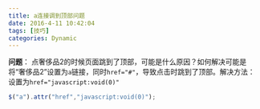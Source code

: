 ```yaml
---
title: a连接调到顶部问题
date: 2016-4-11 10:42:04
tags: [技巧]
categories: Dynamic
---
```


**问题**： 点奢侈品2的时候页面跳到了顶部，可能是什么原因？如何解决可能是将“奢侈品2”设置为`a`链接，同时`href="#"`，导致点击时跳到了顶部。解决方法：设置为`href="javascript:void(0)"`

```javascript
$("a").attr("href","javascript:void(0)");
```


